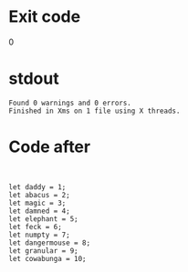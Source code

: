 # Exit code
0

# stdout
```
Found 0 warnings and 0 errors.
Finished in Xms on 1 file using X threads.
```

# Code after
```


let daddy = 1;
let abacus = 2;
let magic = 3;
let damned = 4;
let elephant = 5;
let feck = 6;
let numpty = 7;
let dangermouse = 8;
let granular = 9;
let cowabunga = 10;



```
